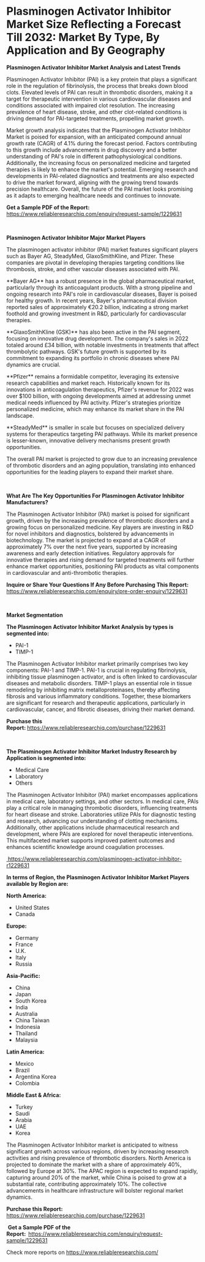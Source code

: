 <p><h1>Plasminogen Activator Inhibitor Market Size Reflecting a Forecast Till 2032: Market By Type, By Application and By Geography</h1></p><p><strong>Plasminogen Activator Inhibitor Market Analysis and Latest Trends</strong></p>
<p><p>Plasminogen Activator Inhibitor (PAI) is a key protein that plays a significant role in the regulation of fibrinolysis, the process that breaks down blood clots. Elevated levels of PAI can result in thrombotic disorders, making it a target for therapeutic intervention in various cardiovascular diseases and conditions associated with impaired clot resolution. The increasing prevalence of heart disease, stroke, and other clot-related conditions is driving demand for PAI-targeted treatments, propelling market growth.</p><p>Market growth analysis indicates that the Plasminogen Activator Inhibitor Market is poised for expansion, with an anticipated compound annual growth rate (CAGR) of 4.1% during the forecast period. Factors contributing to this growth include advancements in drug discovery and a better understanding of PAI's role in different pathophysiological conditions. Additionally, the increasing focus on personalized medicine and targeted therapies is likely to enhance the market's potential. Emerging research and developments in PAI-related diagnostics and treatments are also expected to drive the market forward, aligning with the growing trend towards precision healthcare. Overall, the future of the PAI market looks promising as it adapts to emerging healthcare needs and continues to innovate.</p></p>
<p><strong>Get a Sample PDF of the Report:&nbsp;</strong> <a href="https://www.reliableresearchiq.com/enquiry/request-sample/1229631?utm_campaign=3282&utm_medium=2&utm_source=Github&utm_content=ia&utm_term=08032025&utm_id=plasminogen-activator-inhibitor">https://www.reliableresearchiq.com/enquiry/request-sample/1229631</a></p>
<p>&nbsp;</p>
<p><strong>Plasminogen Activator Inhibitor Major Market Players</strong></p>
<p><p>The plasminogen activator inhibitor (PAI) market features significant players such as Bayer AG, SteadyMed, GlaxoSmithKline, and Pfizer. These companies are pivotal in developing therapies targeting conditions like thrombosis, stroke, and other vascular diseases associated with PAI.</p><p>**Bayer AG** has a robust presence in the global pharmaceutical market, particularly through its anticoagulant products. With a strong pipeline and ongoing research into PAI's role in cardiovascular diseases, Bayer is poised for healthy growth. In recent years, Bayer's pharmaceutical division reported sales of approximately €20.2 billion, indicating a strong market foothold and growing investment in R&D, particularly for cardiovascular therapies.</p><p>**GlaxoSmithKline (GSK)** has also been active in the PAI segment, focusing on innovative drug development. The company's sales in 2022 totaled around £34 billion, with notable investments in treatments that affect thrombolytic pathways. GSK's future growth is supported by its commitment to expanding its portfolio in chronic diseases where PAI dynamics are crucial.</p><p>**Pfizer** remains a formidable competitor, leveraging its extensive research capabilities and market reach. Historically known for its innovations in anticoagulation therapeutics, Pfizer's revenue for 2022 was over $100 billion, with ongoing developments aimed at addressing unmet medical needs influenced by PAI activity. Pfizer's strategies prioritize personalized medicine, which may enhance its market share in the PAI landscape.</p><p>**SteadyMed** is smaller in scale but focuses on specialized delivery systems for therapeutics targeting PAI pathways. While its market presence is lesser-known, innovative delivery mechanisms present growth opportunities.</p><p>The overall PAI market is projected to grow due to an increasing prevalence of thrombotic disorders and an aging population, translating into enhanced opportunities for the leading players to expand their market share.</p></p>
<p>&nbsp;</p>
<p><strong>What Are The Key Opportunities For Plasminogen Activator Inhibitor Manufacturers?</strong></p>
<p><p>The Plasminogen Activator Inhibitor (PAI) market is poised for significant growth, driven by the increasing prevalence of thrombotic disorders and a growing focus on personalized medicine. Key players are investing in R&D for novel inhibitors and diagnostics, bolstered by advancements in biotechnology. The market is projected to expand at a CAGR of approximately 7% over the next five years, supported by increasing awareness and early detection initiatives. Regulatory approvals for innovative therapies and rising demand for targeted treatments will further enhance market opportunities, positioning PAI products as vital components in cardiovascular and anti-thrombotic therapies.</p></p>
<p><strong>Inquire or Share Your Questions If Any Before Purchasing This Report:</strong> <a href="https://www.reliableresearchiq.com/enquiry/pre-order-enquiry/1229631?utm_campaign=3282&utm_medium=2&utm_source=Github&utm_content=ia&utm_term=08032025&utm_id=plasminogen-activator-inhibitor">https://www.reliableresearchiq.com/enquiry/pre-order-enquiry/1229631</a></p>
<p>&nbsp;</p>
<p><strong>Market Segmentation</strong></p>
<p><strong>The Plasminogen Activator Inhibitor Market Analysis by types is segmented into:</strong></p>
<p><ul><li>PAI-1</li><li>TIMP-1</li></ul></p>
<p><p>The Plasminogen Activator Inhibitor market primarily comprises two key components: PAI-1 and TIMP-1. PAI-1 is crucial in regulating fibrinolysis, inhibiting tissue plasminogen activator, and is often linked to cardiovascular diseases and metabolic disorders. TIMP-1 plays an essential role in tissue remodeling by inhibiting matrix metalloproteinases, thereby affecting fibrosis and various inflammatory conditions. Together, these biomarkers are significant for research and therapeutic applications, particularly in cardiovascular, cancer, and fibrotic diseases, driving their market demand.</p></p>
<p><strong>Purchase this Report:&nbsp;</strong><a href="https://www.reliableresearchiq.com/purchase/1229631?utm_campaign=3282&utm_medium=2&utm_source=Github&utm_content=ia&utm_term=08032025&utm_id=plasminogen-activator-inhibitor">https://www.reliableresearchiq.com/purchase/1229631</a></p>
<p>&nbsp;</p>
<p><strong>The Plasminogen Activator Inhibitor Market Industry Research by Application is segmented into:</strong></p>
<p><ul><li>Medical Care</li><li>Laboratory</li><li>Others</li></ul></p>
<p><p>The Plasminogen Activator Inhibitor (PAI) market encompasses applications in medical care, laboratory settings, and other sectors. In medical care, PAIs play a critical role in managing thrombotic disorders, influencing treatments for heart disease and stroke. Laboratories utilize PAIs for diagnostic testing and research, advancing our understanding of clotting mechanisms. Additionally, other applications include pharmaceutical research and development, where PAIs are explored for novel therapeutic interventions. This multifaceted market supports improved patient outcomes and enhances scientific knowledge around coagulation processes.</p></p>
<p><a href="https://www.reliableresearchiq.com/plasminogen-activator-inhibitor-r1229631?utm_campaign=3282&utm_medium=2&utm_source=Github&utm_content=ia&utm_term=08032025&utm_id=plasminogen-activator-inhibitor">&nbsp;https://www.reliableresearchiq.com/plasminogen-activator-inhibitor-r1229631</a></p>
<p><strong>In terms of Region, the Plasminogen Activator Inhibitor Market Players available by Region are:</strong></p>
<p>
    <p> <strong> North America: </strong>
        <ul>
            <li>United States</li>
            <li>Canada</li>
        </ul>
        </p> 
    <p> <strong> Europe: </strong>
        <ul>
            <li>Germany</li>
            <li>France</li>
            <li>U.K.</li>
            <li>Italy</li>
            <li>Russia</li>
        </ul>
        </p> 
    <p> <strong> Asia-Pacific: </strong>
        <ul>
            <li>China</li>
            <li>Japan</li>
            <li>South Korea</li>
            <li>India</li>
            <li>Australia</li>
            <li>China Taiwan</li>
            <li>Indonesia</li>
            <li>Thailand</li>
            <li>Malaysia</li>
        </ul>
        </p> 
    <p> <strong> Latin America: </strong>
        <ul>
            <li>Mexico</li>
            <li>Brazil</li>
            <li>Argentina Korea</li>
            <li>Colombia</li>
        </ul>
        </p> 
    <p> <strong> Middle East & Africa: </strong>
        <ul>
            <li>Turkey</li>
            <li>Saudi</li>
            <li>Arabia</li>
            <li>UAE</li>
            <li>Korea</li>
        </ul>
    </p>
    </p>
<p><p>The Plasminogen Activator Inhibitor market is anticipated to witness significant growth across various regions, driven by increasing research activities and rising prevalence of thrombotic disorders. North America is projected to dominate the market with a share of approximately 40%, followed by Europe at 30%. The APAC region is expected to expand rapidly, capturing around 20% of the market, while China is poised to grow at a substantial rate, contributing approximately 10%. The collective advancements in healthcare infrastructure will bolster regional market dynamics.</p></p>
<p><strong>Purchase this Report: </strong><a href="https://www.reliableresearchiq.com/purchase/1229631?utm_campaign=3282&utm_medium=2&utm_source=Github&utm_content=ia&utm_term=08032025&utm_id=plasminogen-activator-inhibitor">https://www.reliableresearchiq.com/purchase/1229631</a></p>
<p>&nbsp;<strong>Get a Sample PDF of the Report:&nbsp;&nbsp;</strong><a href="https://www.reliableresearchiq.com/enquiry/request-sample/1229631?utm_campaign=3282&utm_medium=2&utm_source=Github&utm_content=ia&utm_term=08032025&utm_id=plasminogen-activator-inhibitor">https://www.reliableresearchiq.com/enquiry/request-sample/1229631</a></p>
<p><strong></strong></p>
<p>Check more reports on <a href="https://www.reliableresearchiq.com/?utm_campaign=3282&utm_medium=2&utm_source=Github&utm_content=ia&utm_term=08032025&utm_id=plasminogen-activator-inhibitor">https://www.reliableresearchiq.com/</a></p>